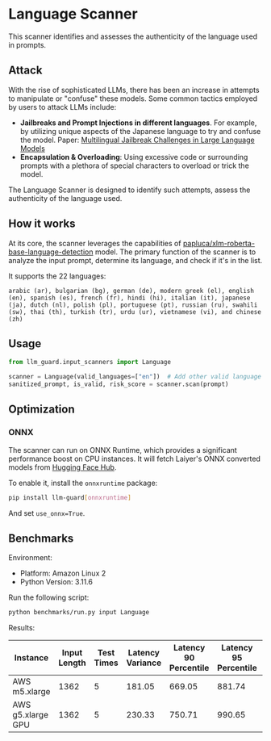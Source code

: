 # Language Scanner

This scanner identifies and assesses the authenticity of the language used in prompts.

## Attack

With the rise of sophisticated LLMs, there has been an increase in attempts to manipulate or "confuse" these models.
Some common tactics employed by users to attack LLMs include:

- **Jailbreaks and Prompt Injections in different languages**. For example, by utilizing unique aspects of the Japanese
  language to try and confuse the model. Paper: [Multilingual Jailbreak Challenges in Large Language Models](https://arxiv.org/abs/2310.06474)
- **Encapsulation & Overloading**: Using excessive code or surrounding prompts with a plethora of special characters to
  overload or trick the model.

The Language Scanner is designed to identify such attempts, assess the authenticity of the language used.

## How it works

At its core, the scanner leverages the capabilities of [papluca/xlm-roberta-base-language-detection](https://huggingface.co/papluca/xlm-roberta-base-language-detection) model.
The primary function of the scanner is to analyze the input prompt, determine its language, and check if it's in the
list.

It supports the 22 languages:

```text
arabic (ar), bulgarian (bg), german (de), modern greek (el), english (en), spanish (es), french (fr), hindi (hi), italian (it), japanese (ja), dutch (nl), polish (pl), portuguese (pt), russian (ru), swahili (sw), thai (th), turkish (tr), urdu (ur), vietnamese (vi), and chinese (zh)
```

## Usage

```python
from llm_guard.input_scanners import Language

scanner = Language(valid_languages=["en"])  # Add other valid language codes (ISO 639-1) as needed
sanitized_prompt, is_valid, risk_score = scanner.scan(prompt)
```

## Optimization

### ONNX

The scanner can run on ONNX Runtime, which provides a significant performance boost on CPU instances. It will fetch
Laiyer's ONNX converted models from [Hugging Face Hub](https://huggingface.co/laiyer).

To enable it, install the `onnxruntime` package:

```sh
pip install llm-guard[onnxruntime]
```

And set `use_onnx=True`.

## Benchmarks

Environment:

- Platform: Amazon Linux 2
- Python Version: 3.11.6

Run the following script:

```sh
python benchmarks/run.py input Language
```

Results:

| Instance            | Input Length | Test Times | Latency Variance | Latency 90 Percentile | Latency 95 Percentile | Latency 99 Percentile | Average Latency (ms) | QPS      |
|---------------------|--------------|------------|------------------|-----------------------|-----------------------|-----------------------|----------------------|----------|
| AWS m5.xlarge       | 1362         | 5          | 181.05           | 669.05                | 881.74                | 1051.90               | 243.45               | 5594.68  |
| AWS g5.xlarge GPU       | 1362         | 5          | 230.33           | 750.71                | 990.65                | 1182.61               | 270.74               | 5030.57  |
